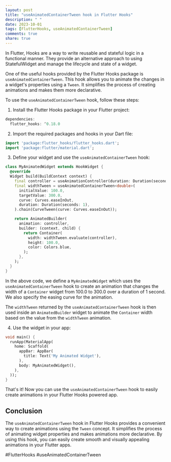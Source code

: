 ```yaml
---
layout: post
title: "useAnimatedContainerTween hook in Flutter Hooks"
description: " "
date: 2023-10-01
tags: [FlutterHooks, useAnimatedContainerTween]
comments: true
share: true
---
```


In Flutter, Hooks are a way to write reusable and stateful logic in a functional manner. They provide an alternative approach to using StatefulWidget and manage the lifecycle and state of a widget.

One of the useful hooks provided by the Flutter Hooks package is `useAnimatedContainerTween`. This hook allows you to animate the changes in a widget's properties using a `Tween`. It simplifies the process of creating animations and makes them more declarative.

To use the `useAnimatedContainerTween` hook, follow these steps:

1. Install the Flutter Hooks package in your Flutter project:

```dart
dependencies:
  flutter_hooks: ^0.18.0
```

2. Import the required packages and hooks in your Dart file:

```dart
import 'package:flutter_hooks/flutter_hooks.dart';
import 'package:flutter/material.dart';
```

3. Define your widget and use the `useAnimatedContainerTween` hook:

```dart
class MyAnimatedWidget extends HookWidget {
  @override
  Widget build(BuildContext context) {
    final controller = useAnimationController(duration: Duration(seconds: 1));
    final widthTween = useAnimatedContainerTween<double>(
      initialValue: 100.0,
      targetValue: 300.0,
      curve: Curves.easeInOut,
      duration: Duration(seconds: 1),
    ).chain(CurveTween(curve: Curves.easeInOut));

    return AnimatedBuilder(
      animation: controller,
      builder: (context, child) {
        return Container(
          width: widthTween.evaluate(controller),
          height: 100.0,
          color: Colors.blue,
        );
      },
    );
  }
}
```

In the above code, we define a `MyAnimatedWidget` which uses the `useAnimatedContainerTween` hook to create an animation that changes the width of a `Container` widget from 100.0 to 300.0 over a duration of 1 second. We also specify the easing curve for the animation.

The `widthTween` returned by the `useAnimatedContainerTween` hook is then used inside an `AnimatedBuilder` widget to animate the `Container` width based on the value from the `widthTween` animation.

4. Use the widget in your app:

```dart
void main() {
  runApp(MaterialApp(
    home: Scaffold(
      appBar: AppBar(
        title: Text('My Animated Widget'),
      ),
      body: MyAnimatedWidget(),
    ),
  ));
}
```

That's it! Now you can use the `useAnimatedContainerTween` hook to easily create animations in your Flutter Hooks powered app.

## Conclusion

The `useAnimatedContainerTween` hook in Flutter Hooks provides a convenient way to create animations using the `Tween` concept. It simplifies the process of animating widget properties and makes animations more declarative. By using this hook, you can easily create smooth and visually appealing animations in your Flutter apps.

#FlutterHooks #useAnimatedContainerTween